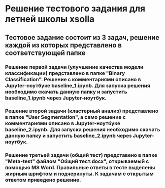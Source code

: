 # Решение тестового задания для летней школы xsolla
## Тестовое задание состоит из 3 задач, решение каждой из которых представлено в соответствующей папке
### Решение первой задачи (улучшение качества модели классификации) представлено в папке "Binary Classification". Решение с комментариями описано в Jupyter-ноутбуке baseline_1.ipynb. Для запуска решения необходимо скачать данную папку и запустить baseline_1.ipynb через Jupyter-ноутбук.
### Решение второй задачи (кластерный анализ) представлено в папке "User Segmentation", а само решение с комментариями описано в Jupyter-ноутбуке baseline_2.ipynb. Для запуска решения необходимо скачать данную папку и запустить baseline_2.ipynb через Jupyter-ноутбук.
### Решение третьей задачи (общий тест) представено в папке "Meta-test" файлом "Общий тест.docx", открываемый с помощью MS Word. Правильные ответы в тесте выделены жирным шрифтом и подчеркнуты. К задачам с открытым ответом приведено решение.
